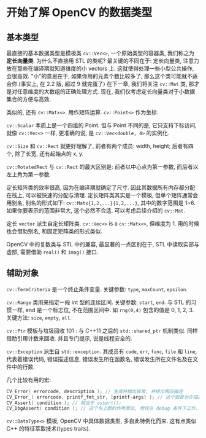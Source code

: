 # 开始了解 OpenCV 的数据类型

## 基本类型

最直接的基本数据类型是模板类 `cv::Vec<>`, 一个原始类型的容器类, 我们称之为**定长向量类**. 为什么不直接用 STL 的类呢? 最关键的不同在于: 定长向量类, 注意力放在那些在编译期就知道维度的小 vectors 上.
这就使得处理一些小型公共操作, 会很高效. "小"的意思在于, 如果你用的元素个数比较多了, 那么这个类可能就不适合你.(事实上, 在 2.2 版, 超过 9 就完蛋了) 在下一章, 我们将关注 `cv::Mat` 类, 那才是对任意维度的大数组的正确处理方式. 现在, 我们仅考虑定长向量类对于小数据集合的方便与高效.

类似的, 还有 `cv::Matx<>`. 用作矩阵运算. `cv::Point<>` 作为坐标.

`cv::Scalar` 本质上是一个四维的 Point. 但与 Point 不同的是, 它只支持下标访问, 就像 `cv::Vec<>` 一样, 更准确的说, 是 `cv::Vec<double, 4>` 的实例化.

`cv::Size` 和 `cv::Rect` 就更好理解了, 前者有两个成员: width, height; 后者有四个, 除了长宽, 还有起始点的 x, y.

`cv::RotatedRect` 与 `cv::Rect` 的最大区别是: 前者以中心点为第一参数, 而后者以左上角为第一参数.

定长矩阵类的效率很高, 因为在编译期就确定了尺寸. 因此其数据所有内存都分配在栈上, 可以被快速的分配与清理. 定长矩阵类其实是一个模板, 但单个矩阵通常会用别名, 别名的形式如下: `cv::Matx{1,2,...}{1,2,...}`, 其中的数字范围是 1~6. 如果你要表示的范围非常大, 这个必然不合适. 可以考虑后续介绍的 `cv::Mat`.

定长 `vector` 派生自定长矩阵类. `cv::Vec<>` is a `cv::Matx<>`, 但维度为 1. 用的时候也会借助别名, 和固定矩阵类的形式类似.

OpenCV 中的复数类与 STL 中的兼容, 最显著的一点区别在于, STL 中读取实部与虚部, 需要借助 `real()` 和 `imag()` 接口.

## 辅助对象

`cv::TermCriteria` 是一个终止条件变量. 关键参数: `type`, `maxCount`, `epsilon`.

`cv::Range` 类用来指定一段 int 型的连续区间. 关键参数: `start`, `end`. 与 STL 的习惯一样, end 是一个标志位, 不在范围区间中. 如 `rng(0,4)` 包含的值是 0, 1, 2, 3. 关键方法: `size`, `empty`, `all`.

`cv::Ptr` 模板与垃圾回收 101 : 与 C++11 之后的 `std::shared_ptr` 机制类似. 同样借助引用计数来回收. 并且专门提示, 说是线程安全的.

`cv::Exception` 派生自 `std::exception`. 其成员有 `code`, `err`, `func`, `file` 和 `line`, 代表着错误代码, 错误描述信息, 错误发生所在函数名, 错误发生所在文件名及在文件中的行数.

几个比较有用的宏: 

```cpp
CV_Error( errorcode, description ); // 生成并抛出异常, 并给出相应描述
CV_Error_( errorcode, printf_fmt_str, [printf-args] ); // 这个就是允许描述信息按照 printf-like 的形式组织
CV_Assert( condition ); // 相当于 assert();
CV_DbgAssert( condition ); // 这个与上面的作用类似, 但仅在 debug 条件下工作.
```

`cv::DataType<>` 模板, OpenCV 中具体数据类型, 多自此特例化而来. 这有点类似 C++ 的特征萃取技术(types traits).